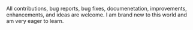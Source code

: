 All contributions, bug reports, bug fixes, documenetation, improvements, enhancements, and ideas are welcome. I am brand new to this world and am very eager to learn.
